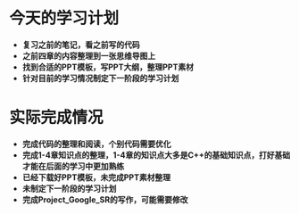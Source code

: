 # 今天的学习计划

- **复习之前的笔记，看之前写的代码**
- **之前四章的内容整理到一张思维导图上**
- **找到合适的PPT模板，写PPT大纲，整理PPT素材**
- **针对目前的学习情况制定下一阶段的学习计划**

# 实际完成情况

- **完成代码的整理和阅读，个别代码需要优化**
- **完成1-4章知识点的整理，1-4章的知识点大多是C++的基础知识点，打好基础才能在后面的学习中更加熟练**
- **已经下载好PPT模板，未完成PPT素材整理**
- **未制定下一阶段的学习计划**
- **完成Project_Google_SR的写作，可能需要修改**


